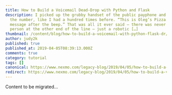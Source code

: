 ```yaml
---
title: How to Build a Voicemail Dead-Drop with Python and Flask
description: I picked up the grubby handset of the public payphone and dialled
  the number, like I had a hundred times before. “This is Oleg’s Pizza. Leave a
  message after the beep.” That was all it ever said – there was never a real
  person at the other end of the line – just a robotic […]
thumbnail: /content/blog/how-to-build-a-voicemail-with-python-flask-dr/python-dead-drop.png
author: judy2k
published: true
published_at: 2019-04-05T08:39:13.000Z
comments: true
category: tutorial
tags: []
canonical: https://www.nexmo.com/legacy-blog/2019/04/05/how-to-build-a-voicemail-with-python-flask-dr
redirect: https://www.nexmo.com/legacy-blog/2019/04/05/how-to-build-a-voicemail-with-python-flask-dr
---
```


Content to be migrated...
